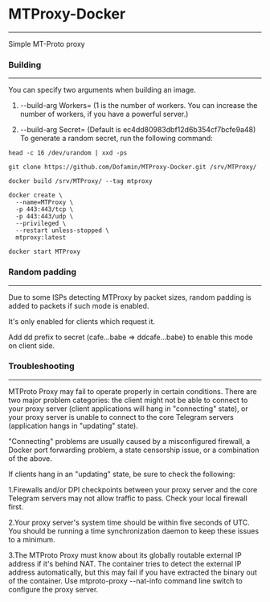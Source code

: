 # MTProxy-Docker

---

Simple MT-Proto proxy


### Building

---

You can specify two arguments when building an image.
1. --build-arg Workers= (1 is the number of workers. You can increase the number of workers, if you have a powerful server.)

2. --build-arg Secret=  (Default is ec4dd80983dbf12d6b354cf7bcfe9a48)
To generate a random secret, run the following command:
```shell
head -c 16 /dev/urandom | xxd -ps
```

```shell
git clone https://github.com/Dofamin/MTProxy-Docker.git /srv/MTProxy/

docker build /srv/MTProxy/ --tag mtproxy 

docker create \
  --name=MTProxy \
  -p 443:443/tcp \
  -p 443:443/udp \
  --privileged \
  --restart unless-stopped \
  mtproxy:latest

docker start MTProxy

```

### Random padding

---

Due to some ISPs detecting MTProxy by packet sizes, random padding is added to packets if such mode is enabled.

It's only enabled for clients which request it.

Add dd prefix to secret (cafe...babe => ddcafe...babe) to enable this mode on client side.


### Troubleshooting

---

MTProto Proxy may fail to operate properly in certain conditions. There are two major problem categories: the client might not be able to connect to your proxy server (client applications will hang in "connecting" state), or your proxy server is unable to connect to the core Telegram servers (application hangs in "updating" state).

"Connecting" problems are usually caused by a misconfigured firewall, a Docker port forwarding problem, a state censorship issue, or a combination of the above.

If clients hang in an "updating" state, be sure to check the following:

1.Firewalls and/or DPI checkpoints between your proxy server and the core Telegram servers may not allow traffic to pass. Check your local firewall first.

2.Your proxy server's system time should be within five seconds of UTC. You should be running a time synchronization daemon to keep these issues to a minimum.

3.The MTProto Proxy must know about its globally routable external IP address if it's behind NAT. The container tries to detect the external IP address automatically, but this may fail if you have extracted the binary out of the container. Use mtproto-proxy --nat-info command line switch to configure the proxy server.
